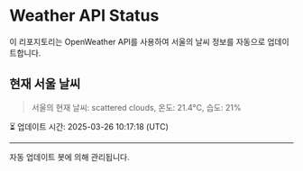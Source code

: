 
# Weather API Status

이 리포지토리는 OpenWeather API를 사용하여 서울의 날씨 정보를 자동으로 업데이트합니다.

## 현재 서울 날씨
> 서울의 현재 날씨: scattered clouds, 온도: 21.4°C, 습도: 21%

⏳ 업데이트 시간: 2025-03-26 10:17:18 (UTC)

---
자동 업데이트 봇에 의해 관리됩니다.
